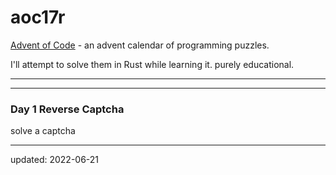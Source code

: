 # aoc17r

[Advent of Code] - an advent calendar of programming puzzles.

I'll attempt to solve them in Rust while learning it. purely educational.

----

[Advent of Code]:https://adventofcode.com/2017

---

### Day 1 Reverse Captcha

solve a captcha

----

updated: 2022-06-21